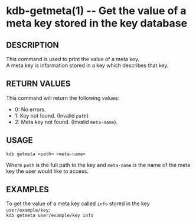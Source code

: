 kdb-getmeta(1) -- Get the value of a meta key stored in the key database
========================================================================
## DESCRIPTION

This command is used to print the value of a meta key.  
A meta key is information stored in a key which describes that key.  

## RETURN VALUES

This command will return the following values:  
* 0:
  No errors.  
* 1:
  Key not found. (Invalid `path`)  
* 2:
  Meta key not found. (Invalid `meta-name`).  

## USAGE

`kdb getmeta <path> <meta-name>`  

Where `path` is the full path to the key and `meta-name` is the name of the meta key the user would like to access.  

## EXAMPLES

To get the value of a meta key called `info` stored in the key `user/example/key`:  
	`kdb getmeta user/example/key info`  
